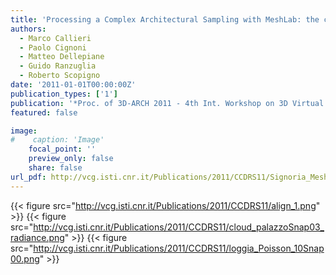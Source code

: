 ```yaml
---
title: 'Processing a Complex Architectural Sampling with MeshLab: the case of Piazza Della Signoria'
authors:
  - Marco Callieri
  - Paolo Cignoni
  - Matteo Dellepiane
  - Guido Ranzuglia
  - Roberto Scopigno
date: '2011-01-01T00:00:00Z'
publication_types: ['1']
publication: '*Proc. of 3D-ARCH 2011 - 4th Int. Workshop on 3D Virtual Reconstruction and Visualization of Complex Architectures (Trento, 2-5 March 2011)*'
featured: false

image:
#    caption: 'Image'
    focal_point: ''
    preview_only: false
    share: false
url_pdf: http://vcg.isti.cnr.it/Publications/2011/CCDRS11/Signoria_MeshLab_LAST.pdf
---
```

{{< figure src="http://vcg.isti.cnr.it/Publications/2011/CCDRS11/align_1.png" >}}
{{< figure src="http://vcg.isti.cnr.it/Publications/2011/CCDRS11/cloud_palazzoSnap03_radiance.png" >}}
{{< figure src="http://vcg.isti.cnr.it/Publications/2011/CCDRS11/loggia_Poisson_10Snap00.png" >}}
